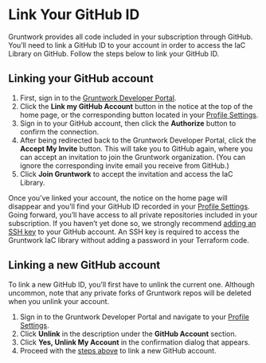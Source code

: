 # Link Your GitHub ID

Gruntwork provides all code included in your subscription through GitHub. You’ll need to link a GitHub ID to your account in order to access the IaC Library on GitHub. Follow the steps below to link your GitHub ID.

## Linking your GitHub account

1. First, sign in to the [Gruntwork Developer Portal](https://app.gruntwork.io).
2. Click the **Link my GitHub Account** button in the notice at the top of the home page, or the corresponding button located in your [Profile Settings](https://app.gruntwork.io/settings/profile).
3. Sign in to your GitHub account, then click the **Authorize** button to confirm the connection.
4. After being redirected back to the Gruntwork Developer Portal, click the **Accept My Invite** button. This will take you to GitHub again, where you can accept an invitation to join the Gruntwork organization. (You can ignore the corresponding invite email you receive from GitHub.)
5. Click **Join Gruntwork** to accept the invitation and access the IaC Library.

Once you’ve linked your account, the notice on the home page will disappear and you’ll find your GitHub ID recorded in your [Profile Settings](https://app.gruntwork.io/settings/profile). Going forward, you’ll have access to all private repositories included in your subscription. If you haven’t yet done so, we strongly recommend [adding an SSH key](https://docs.github.com/en/authentication/connecting-to-github-with-ssh/generating-a-new-ssh-key-and-adding-it-to-the-ssh-agent) to your GitHub account. An SSH key is required to access the Gruntwork IaC library without adding a password in your Terraform code.

## Linking a new GitHub account

To link a new GitHub ID, you’ll first have to unlink the current one. Although uncommon, note that any private forks of Gruntwork repos will be deleted when you unlink your account.

1. Sign in to the Gruntwork Developer Portal and navigate to your [Profile Settings](https://app.gruntwork.io/settings/profile).
2. Click **Unlink** in the description under the **GitHub Account** section.
3. Click **Yes, Unlink My Account** in the confirmation dialog that appears.
4. Proceed with the [steps above](#linking-your-github-account) to link a new GitHub account.


<!-- ##DOCS-SOURCER-START
{
  "sourcePlugin": "local-copier",
  "hash": "d64721bb5ec4d76fd33e70913243146a"
}
##DOCS-SOURCER-END -->
